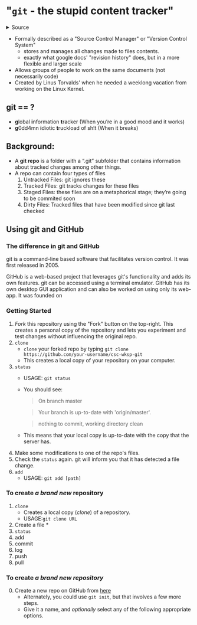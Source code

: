 # "```git``` - the stupid content tracker"
<details>
<summary>Source</Summary>
<code>man git | sed -n '/NAME$/{n;p;}'</code>
</details>

* Formally described as a "Source Control Manager" or "Version Control System"
  * stores and manages all changes made to files contents.
  * exactly what google docs' "revision history" does, but in a more flexible and larger scale
* Allows groups of people to work on the same documents (not necessarily code)
* Created by Linus Torvalds' when he needed a weeklong vacation from working on the Linux Kernel.
  
## git == ?
  * **g**lobal **i**nformation **t**racker (When you’re in a good mood and it works)
  * **g**0dd4mn **i**diotic **t**ruckload of sh!t (When it breaks)

## Background:
   * A **git repo** is a folder with a “.git” subfolder that contains information about tracked changes among other things.
   * A repo can contain four types of files
      1. Untracked Files: git ignores these
      2. Tracked Files: git tracks changes for these files
      3. Staged Files: these files are on a metaphorical stage; they’re going to be commited soon
      4. Dirty Files: Tracked files that have been modified since git last checked

## Using git and GitHub

### The difference in git and GitHub
git is a command-line based software that facilitates version control. It was first released in 2005.

GitHub is a web-based project that leverages git's functionality and adds its own features. git can be accessed using a terminal emulator. GitHub has its own desktop GUI application and can also be worked on using only its web-app. It was founded on

### Getting Started
  1. *Fork* this repository using the "Fork" button on the top-right. This creates a personal copy of the repository and lets you experiment and test changes without influencing the original repo.
  2. ```clone```
     * ```clone``` your forked repo by typing ```git clone https://github.com/your-username/csc-wksp-git```
     * This creates a local copy of your repository on your computer.
  3. ```status```
     * USAGE: ```git status```
     * You should see:
       > On branch master
       
       > Your branch is up-to-date with 'origin/master'.
       
       > nothing to commit, working directory clean
     * This means that your local copy is up-to-date with the copy that the server has.
  4. Make some modifications to one of the repo's files.
  5. Check the ```status``` again. git will inform you that it has detected a file change.
  6. ```add```
     * USAGE: ```git add [path]```
  
  
### To create ***a brand new*** repository 
  1. ```clone```
     * Creates a local copy (*clone*) of a repository.
     * USAGE:```git clone URL```
  2. Create a file
     * 
  3. ```status```
  4. add
  4. commit
  5. log
  6. push
  7. pull

### To create ***a brand new repository***
0. Create a new repo on GitHub from [here](https://github.com/new)
     * Alternately, you could use ```git init```, but that involves a few more steps.
     * Give it a name, and *optionally* select any of the following appropriate options.
  
